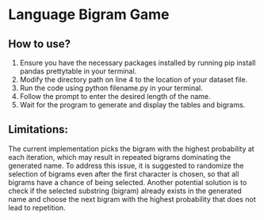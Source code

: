 # Language Bigram Game

## How to use? 

1. Ensure you have the necessary packages installed by running pip install pandas prettytable in your terminal.
2. Modify the directory path on line 4 to the location of your dataset file.
3. Run the code using python filename.py in your terminal.
4. Follow the prompt to enter the desired length of the name.
5. Wait for the program to generate and display the tables and bigrams.

## Limitations: 
The current implementation picks the bigram with the highest probability at each iteration, which may result in repeated bigrams dominating the generated name. To address this issue, it is suggested to randomize the selection of bigrams even after the first character is chosen, so that all bigrams have a chance of being selected. Another potential solution is to check if the selected substring (bigram) already exists in the generated name and choose the next bigram with the highest probability that does not lead to repetition.
